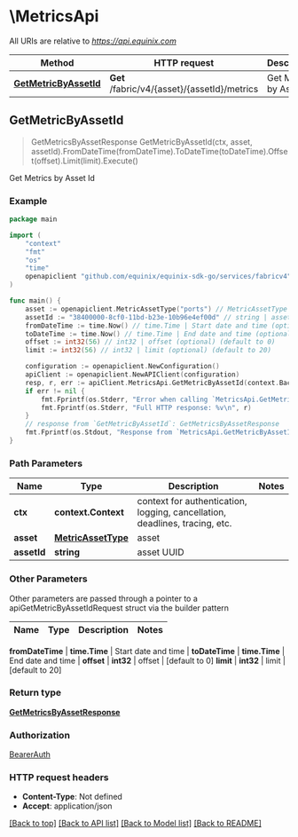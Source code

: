 # \MetricsApi

All URIs are relative to *https://api.equinix.com*

Method | HTTP request | Description
------------- | ------------- | -------------
[**GetMetricByAssetId**](MetricsApi.md#GetMetricByAssetId) | **Get** /fabric/v4/{asset}/{assetId}/metrics | Get Metrics by Asset Id



## GetMetricByAssetId

> GetMetricsByAssetResponse GetMetricByAssetId(ctx, asset, assetId).FromDateTime(fromDateTime).ToDateTime(toDateTime).Offset(offset).Limit(limit).Execute()

Get Metrics by Asset Id



### Example

```go
package main

import (
	"context"
	"fmt"
	"os"
    "time"
	openapiclient "github.com/equinix/equinix-sdk-go/services/fabricv4"
)

func main() {
	asset := openapiclient.MetricAssetType("ports") // MetricAssetType | asset
	assetId := "38400000-8cf0-11bd-b23e-10b96e4ef00d" // string | asset UUID
	fromDateTime := time.Now() // time.Time | Start date and time (optional)
	toDateTime := time.Now() // time.Time | End date and time (optional)
	offset := int32(56) // int32 | offset (optional) (default to 0)
	limit := int32(56) // int32 | limit (optional) (default to 20)

	configuration := openapiclient.NewConfiguration()
	apiClient := openapiclient.NewAPIClient(configuration)
	resp, r, err := apiClient.MetricsApi.GetMetricByAssetId(context.Background(), asset, assetId).FromDateTime(fromDateTime).ToDateTime(toDateTime).Offset(offset).Limit(limit).Execute()
	if err != nil {
		fmt.Fprintf(os.Stderr, "Error when calling `MetricsApi.GetMetricByAssetId``: %v\n", err)
		fmt.Fprintf(os.Stderr, "Full HTTP response: %v\n", r)
	}
	// response from `GetMetricByAssetId`: GetMetricsByAssetResponse
	fmt.Fprintf(os.Stdout, "Response from `MetricsApi.GetMetricByAssetId`: %v\n", resp)
}
```

### Path Parameters


Name | Type | Description  | Notes
------------- | ------------- | ------------- | -------------
**ctx** | **context.Context** | context for authentication, logging, cancellation, deadlines, tracing, etc.
**asset** | [**MetricAssetType**](.md) | asset | 
**assetId** | **string** | asset UUID | 

### Other Parameters

Other parameters are passed through a pointer to a apiGetMetricByAssetIdRequest struct via the builder pattern


Name | Type | Description  | Notes
------------- | ------------- | ------------- | -------------


 **fromDateTime** | **time.Time** | Start date and time | 
 **toDateTime** | **time.Time** | End date and time | 
 **offset** | **int32** | offset | [default to 0]
 **limit** | **int32** | limit | [default to 20]

### Return type

[**GetMetricsByAssetResponse**](GetMetricsByAssetResponse.md)

### Authorization

[BearerAuth](../README.md#BearerAuth)

### HTTP request headers

- **Content-Type**: Not defined
- **Accept**: application/json

[[Back to top]](#) [[Back to API list]](../README.md#documentation-for-api-endpoints)
[[Back to Model list]](../README.md#documentation-for-models)
[[Back to README]](../README.md)

